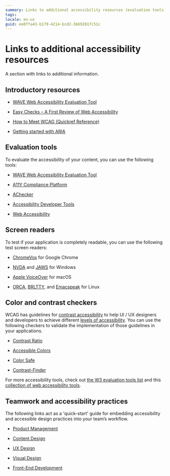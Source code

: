 ```yaml
---
summary: Links to additional accessibility resources (evaluation tools, screen readers, color and contrast checkers, practices)
tags:
locale: en-us
guid: ee0ffa43-b179-4214-bcd2-3b692817c51c
---
```


# Links to additional accessibility resources

A section with links to additional information.

## Introductory resources

* [WAVE Web Accessibility Evaluation Tool](https://wave.webaim.org/) 

* [Easy Checks – A First Review of Web Accessibility](https://www.w3.org/WAI/test-evaluate/preliminary/)

* [How to Meet WCAG (Quickref Reference)](https://www.w3.org/WAI/WCAG21/quickref/)

* [Getting started with ARIA](https://a11yproject.com/posts/getting-started-aria/) 

 
## Evaluation tools

To evaluate the accessibility of your content, you can use the following tools:

* [WAVE Web Accessibility Evaluation Tool](https://wave.webaim.org/)

* [A11Y Compliance Platform](http://www.boia.org/?wc3)

* [AChecker](https://achecker.ca/checker/index.php)

* [Accessibility Developer Tools](https://chrome.google.com/webstore/detail/accessibility-developer-t/fpkknkljclfencbdbgkenhalefipecmb?hl=en)

* [Web Accessibility](https://www.webaccessibility.com/)

 
## Screen readers

To test if your application is completely readable, you can use the following test screen readers:

* [ChromeVox](https://chrome.google.com/webstore/detail/chromevox/kgejglhpjiefppelpmljglcjbhoiplfn?hl=pt-PT) for Google Chrome

* [NVDA](https://www.nvaccess.org/) and [JAWS](http://www.freedomscientific.com/Products/software/JAWS/) for Windows

* [Apple VoiceOver](https://www.apple.com/accessibility/mac/vision/) for macOS

* [ORCA](https://help.gnome.org/users/orca/stable/), [BRLTTY](http://mielke.cc/brltty/), and [Emacspeak](http://emacspeak.sourceforge.net/) for Linux

 
## Color and contrast checkers

WCAG has guidelines for [contrast accessibility](https://www.w3.org/TR/UNDERSTANDING-WCAG20/visual-audio-contrast-contrast.html) to help UI / UX designers and developers to achieve different [levels of accessibility](http://www.w3.org/TR/UNDERSTANDING-WCAG20/conformance.html#uc-levels-head). You can use the following checkers to validate the implementation of those guidelines in your applications.

* [Contrast Ratio](https://contrast-ratio.com/)

* [Accessible Colors](http://accessible-colors.com/)

* [Color Safe](http://colorsafe.co/)

* [Contrast-Finder](http://contrast-finder.tanaguru.com/)

For more accessibility tools, check out [the W3 evaluation tools list](https://www.w3.org/WAI/ER/tools/) and this [collection of web accessibility tools](https://github.com/collections/web-accessibility).

## Teamwork and accessibility practices

The following links act as a 'quick-start' guide for embedding accessibility and accessible design practices into your team’s workflow.

* [Product Management](https://accessibility.digital.gov/product/getting-started/)

* [Content Design](https://accessibility.digital.gov/content-design/getting-started/)

* [UX Design](https://accessibility.digital.gov/ux/getting-started/)

* [Visual Design](https://accessibility.digital.gov/visual-design/getting-started/)

* [Front-End Development](https://accessibility.digital.gov/front-end/getting-started/)
